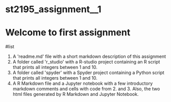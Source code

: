 # st2195_assignment__1
# Welcome to first assignment

#list
1. A 'readme.md' file with a short markdown description of this assignment
2. A folder called 'r_studio' with a R-studio project containing an R script that prints all integers between 1 and 10. 
3. A folder called 'spyder' with a Spyder project containing a Python script that prints all integers between 1 and 10.
4. A R Markdown file and a Jupyter notebook with a few introductory markdown comments and cells with code from 2. and 3. 
   Also, the two html files generated by R Markdown and Jupyter Notebook. 
